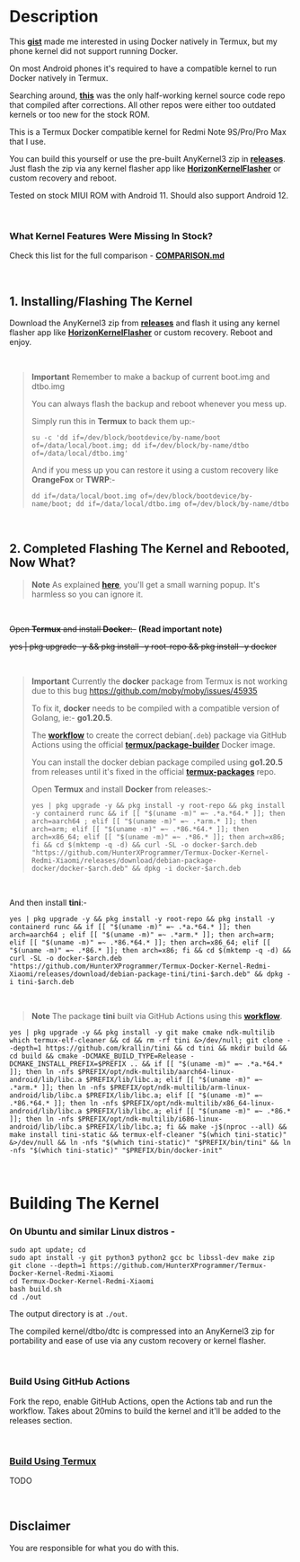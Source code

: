 # Description
This **[gist](https://gist.github.com/FreddieOliveira/efe850df7ff3951cb62d74bd770dce27)** made me interested in using Docker natively in Termux, but my phone kernel did not support running Docker.

On most Android phones it's required to have a compatible kernel to run Docker natively in Termux.

Searching around, **[this](https://github.com/ProjectVelvet/kernel_xiaomi_sm6250)** was the only half-working kernel source code repo that compiled after corrections. All other repos were either too outdated kernels or too new for the stock ROM.

This is a Termux Docker compatible kernel for Redmi Note 9S/Pro/Pro Max that I use.

You can build this yourself or use the pre-built AnyKernel3 zip in **[releases](https://github.com/HunterXProgrammer/Termux-Docker-Kernel-Redmi-Xiaomi/releases)**. Just flash the zip via any kernel flasher app like **[HorizonKernelFlasher](https://github.com/libxzr/HorizonKernelFlasher)** or custom recovery and reboot.

Tested on stock MIUI ROM with Android 11. Should also support Android 12.

<br>

### What Kernel Features Were Missing In Stock?
Check this list for the full comparison - **[COMPARISON.md](https://github.com/HunterXProgrammer/Termux-Docker-Kernel-Redmi-Xiaomi/blob/redmi-note-9/COMPARISON.md)**

<br>

## 1. Installing/Flashing The Kernel
Download the AnyKernel3 zip from **[releases](https://github.com/HunterXProgrammer/Termux-Docker-Kernel-Redmi-Xiaomi/releases)** and flash it using any kernel flasher app like **[HorizonKernelFlasher](https://github.com/libxzr/HorizonKernelFlasher)** or custom recovery. Reboot and enjoy.

<br>

> **Important**
> Remember to make a backup of current boot.img and dtbo.img
>
> You can always flash the backup and reboot whenever you mess up.
>
> Simply run this in **Termux** to back them up:-
>
>     su -c 'dd if=/dev/block/bootdevice/by-name/boot of=/data/local/boot.img; dd if=/dev/block/by-name/dtbo of=/data/local/dtbo.img'
> 
> And if you mess up you can restore it using a custom recovery like **OrangeFox** or **TWRP**:-
>
>     dd if=/data/local/boot.img of=/dev/block/bootdevice/by-name/boot; dd if=/data/local/dtbo.img of=/dev/block/by-name/dtbo

<br>

## 2. Completed Flashing The Kernel and Rebooted, Now What?
> **Note**
> As explained **[here](https://gist.github.com/FreddieOliveira/efe850df7ff3951cb62d74bd770dce27/#netnetfilterxt_qtaguidc)**, you'll get a small warning popup. It's harmless so you can ignore it.

<br>

~~Open **Termux** and install **Docker**:-~~ **(Read important note)**

 ~~yes | pkg upgrade -y && pkg install -y root-repo && pkg install -y docker~~

<br>

> **Important**
> Currently the **docker** package from Termux is not working due to this bug https://github.com/moby/moby/issues/45935
>
> To fix it, **docker** needs to be compiled with a compatible version of Golang, ie:- **go1.20.5**.
>
> The **[workflow](https://github.com/HunterXProgrammer/Termux-Docker-Kernel-Redmi-Xiaomi/blob/main/.github/workflows/build_debian_package_docker.yml)** to create the correct debian(`.deb`) package via GitHub Actions using the official **[termux/package-builder](https://hub.docker.com/r/termux/package-builder)** Docker image.
>
> You can install the docker debian package compiled using **go1.20.5** from releases until it's fixed in the official **[termux-packages](https://github.com/termux/termux-packages)** repo.
>
> Open **Termux** and install **Docker** from releases:-
>
>     yes | pkg upgrade -y && pkg install -y root-repo && pkg install -y containerd runc && if [[ "$(uname -m)" =~ .*a.*64.* ]]; then arch=aarch64 ; elif [[ "$(uname -m)" =~ .*arm.* ]]; then arch=arm; elif [[ "$(uname -m)" =~ .*86.*64.* ]]; then arch=x86_64; elif [[ "$(uname -m)" =~ .*86.* ]]; then arch=x86; fi && cd $(mktemp -q -d) && curl -SL -o docker-$arch.deb "https://github.com/HunterXProgrammer/Termux-Docker-Kernel-Redmi-Xiaomi/releases/download/debian-package-docker/docker-$arch.deb" && dpkg -i docker-$arch.deb

<br>

And then install **tini**:-

    yes | pkg upgrade -y && pkg install -y root-repo && pkg install -y containerd runc && if [[ "$(uname -m)" =~ .*a.*64.* ]]; then arch=aarch64 ; elif [[ "$(uname -m)" =~ .*arm.* ]]; then arch=arm; elif [[ "$(uname -m)" =~ .*86.*64.* ]]; then arch=x86_64; elif [[ "$(uname -m)" =~ .*86.* ]]; then arch=x86; fi && cd $(mktemp -q -d) && curl -SL -o docker-$arch.deb "https://github.com/HunterXProgrammer/Termux-Docker-Kernel-Redmi-Xiaomi/releases/download/debian-package-tini/tini-$arch.deb" && dpkg -i tini-$arch.deb

<br>

> **Note**
> The package **tini** built via GitHub Actions using this **[workflow](https://github.com/HunterXProgrammer/Termux-Docker-Kernel-Redmi-Xiaomi/blob/main/.github/workflows/build_debian_package_tini.yml)**.

    yes | pkg upgrade -y && pkg install -y git make cmake ndk-multilib which termux-elf-cleaner && cd && rm -rf tini &>/dev/null; git clone --depth=1 https://github.com/krallin/tini && cd tini && mkdir build && cd build && cmake -DCMAKE_BUILD_TYPE=Release -DCMAKE_INSTALL_PREFIX=$PREFIX .. && if [[ "$(uname -m)" =~ .*a.*64.* ]]; then ln -nfs $PREFIX/opt/ndk-multilib/aarch64-linux-android/lib/libc.a $PREFIX/lib/libc.a; elif [[ "$(uname -m)" =~ .*arm.* ]]; then ln -nfs $PREFIX/opt/ndk-multilib/arm-linux-android/lib/libc.a $PREFIX/lib/libc.a; elif [[ "$(uname -m)" =~ .*86.*64.* ]]; then ln -nfs $PREFIX/opt/ndk-multilib/x86_64-linux-android/lib/libc.a $PREFIX/lib/libc.a; elif [[ "$(uname -m)" =~ .*86.* ]]; then ln -nfs $PREFIX/opt/ndk-multilib/i686-linux-android/lib/libc.a $PREFIX/lib/libc.a; fi && make -j$(nproc --all) && make install tini-static && termux-elf-cleaner "$(which tini-static)" &>/dev/null && ln -nfs "$(which tini-static)" "$PREFIX/bin/tini" && ln -nfs "$(which tini-static)" "$PREFIX/bin/docker-init"

<br>

# Building The Kernel
### On Ubuntu and similar Linux distros -

    sudo apt update; cd
    sudo apt install -y git python3 python2 gcc bc libssl-dev make zip
    git clone --depth=1 https://github.com/HunterXProgrammer/Termux-Docker-Kernel-Redmi-Xiaomi
    cd Termux-Docker-Kernel-Redmi-Xiaomi
    bash build.sh
    cd ./out

The output directory is at `./out`.

The compiled kernel/dtbo/dtc is compressed into an AnyKernel3 zip for portability and ease of use via any custom recovery or kernel flasher.

<br>

### Build Using GitHub Actions
Fork the repo, enable GitHub Actions, open the Actions tab and run the workflow. Takes about 20mins to build the kernel and it'll be added to the releases section.

<br>

### <u>Build Using Termux</u>
TODO

<br>

## Disclaimer
You are responsible for what you do with this.






